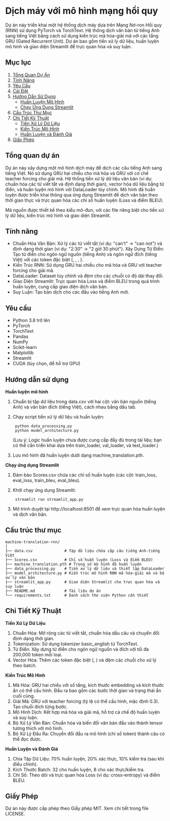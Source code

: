 # Dịch máy với mô hình mạng hồi quy
Dự án này triển khai một hệ thống dịch máy dựa trên Mạng Nơ-ron Hồi quy (RNN) sử dụng PyTorch và TorchText. Hệ thống dịch văn bản từ tiếng Anh sang tiếng Việt bằng cách sử dụng kiến trúc mã hóa-giải mã với các tầng GRU (Gated Recurrent Unit). Dự án bao gồm tiền xử lý dữ liệu, huấn luyện mô hình và giao diện Streamlit để trực quan hóa và suy luận.

## Mục lục
1. [Tổng Quan Dự Án](#tổng-quan-dự-án)
2. [Tính Năng](#tính-năng)
3. [Yêu Cầu](#yêu-cầu)
4. [Cài Đặt](#cài-đặt)
5. [Hướng Dẫn Sử Dụng](#hướng-dẫn-sử-dụng)
   - [Huấn Luyện Mô Hình](#huấn-luyện-mô-hình)
   - [Chạy Ứng Dụng Streamlit](#chạy-ứng-dụng-streamlit)
6. [Cấu Trúc Thư Mục](#cấu-trúc-thư-mục)
7. [Chi Tiết Kỹ Thuật](#chi-tiết-kỹ-thuật)
   - [Tiền Xử Lý Dữ Liệu](#tiền-xử-lý-dữ-liệu)
   - [Kiến Trúc Mô Hình](#kiến-trúc-mô-hình)
   - [Huấn Luyện và Đánh Giá](#huấn-luyện-và-đánh-giá)
8. [Giấy Phép](#giấy-phép)

## Tổng quan dự án 
Dự án này xây dựng một mô hình dịch máy để dịch các câu tiếng Anh sang tiếng Việt. Nó sử dụng GRU hai chiều cho mã hóa và GRU với cơ chế teacher forcing cho giải mã. Hệ thống tiền xử lý dữ liệu văn bản (ví dụ: chuẩn hóa các từ viết tắt và định dạng thời gian), vector hóa dữ liệu bằng từ điển, và huấn luyện mô hình với DataLoader tùy chỉnh. Mô hình đã huấn luyện được triển khai thông qua ứng dụng Streamlit để dịch văn bản theo thời gian thực và trực quan hóa các chỉ số huấn luyện (Loss và điểm BLEU).

Mã nguồn được thiết kế theo kiểu mô-đun, với các file riêng biệt cho tiền xử lý dữ liệu, kiến trúc mô hình và giao diện Streamlit.

## Tính năng
- Chuẩn Hóa Văn Bản: Xử lý các từ viết tắt (ví dụ: "can't" → "can not") và định dạng thời gian (ví dụ: "2:30" → "2 giờ 30 phút").
Xây Dựng Từ Điển: Tạo từ điển cho ngôn ngữ nguồn (tiếng Anh) và ngôn ngữ đích (tiếng Việt) với các token đặc biệt (<unk>, <pad>, <sos>, <eos>).
- Kiến Trúc RNN: Sử dụng GRU hai chiều cho mã hóa và GRU với teacher forcing cho giải mã.
- DataLoader: Dataset tùy chỉnh và đệm cho các chuỗi có độ dài thay đổi.
- Giao Diện Streamlit: Trực quan hóa Loss và điểm BLEU trong quá trình huấn luyện, cung cấp giao diện dịch văn bản.
- Suy Luận: Tạo bản dịch cho các đầu vào tiếng Anh mới.

## Yêu cầu
- Python 3.8 trở lên
- PyTorch
- TorchText
- Pandas
- NumPy
- Scikit-learn
- Matplotlib
- Streamlit
- CUDA (tùy chọn, để hỗ trợ GPU)

## Hướng dẫn sử dụng
__Huấn luyện mô hình__

1. Chuẩn bị tập dữ liệu trong data.csv với hai cột: văn bản nguồn (tiếng Anh) và văn bản đích (tiếng Việt), cách nhau bằng dấu tab.
2. Chạy script tiền xử lý dữ liệu và huấn luyện:
    
        python data_processing.py
        python model_architecture.py
    (Lưu ý: Logic huấn luyện chưa được cung cấp đầy đủ trong tài liệu; bạn có thể cần triển khai dựa trên train_loader, val_loader, và test_loader.)
3. Lưu mô hình đã huấn luyện dưới dạng machine_translation.pth.

__Chạy ứng dụng Streamlit__

1. Đảm bảo Scores.csv chứa các chỉ số huấn luyện (các cột: train_loss, eval_loss, train_bleu, eval_bleu).
2. Khởi chạy ứng dụng Streamlit:
        
        streamlit run streamlit_app.py
3. Mở trình duyệt tại http://localhost:8501 để xem trực quan hóa huấn luyện và dịch văn bản.

## Cấu trúc thư mục

    machine-translation-rnn/
    │
    ├── data.csv              # Tập dữ liệu chứa cặp câu tiếng Anh-tiếng Việt
    ├── Scores.csv            # Chỉ số huấn luyện (Loss và điểm BLEU)
    ├── machine_translation.pth # Trọng số mô hình đã huấn luyện
    ├── data_processing.py    # Tiền xử lý dữ liệu và thiết lập DataLoader
    ├── model_architecture.py # Kiến trúc mô hình RNN mã hóa-giải mã và bộ xử lý văn bản
    ├── streamlit_app.py      # Giao diện Streamlit cho trực quan hóa và suy luận
    ├── README.md             # Tài liệu dự án
    └── requirements.txt      # Danh sách thư viện Python cần thiết

## Chi Tiết Kỹ Thuật
__Tiền Xử Lý Dữ Liệu__

1. Chuẩn Hóa: Mở rộng các từ viết tắt, chuẩn hóa dấu câu và chuyển đổi định dạng thời gian.
2. Tokenization: Sử dụng tokenizer basic_english từ TorchText.
3. Từ Điển: Xây dựng từ điển cho ngôn ngữ nguồn và đích với tối đa 200,000 token mỗi loại.
4. Vector Hóa: Thêm các token đặc biệt (<sos>, <eos>) và đệm các chuỗi cho xử lý theo batch.

__Kiến Trúc Mô Hình__
1. Mã Hóa: GRU hai chiều với số tầng, kích thước embedding và kích thước ẩn có thể cấu hình. Đầu ra bao gồm các bước thời gian và trạng thái ẩn cuối cùng.
2. Giải Mã: GRU với teacher forcing (tỷ lệ có thể cấu hình, mặc định 0.3). Tạo chuỗi đích từng bước.
3. Mô Hình Dịch: Kết hợp mã hóa và giải mã, hỗ trợ cả chế độ huấn luyện và suy luận.
4. Bộ Xử Lý Văn Bản: Chuẩn hóa và biến đổi văn bản đầu vào thành tensor tương thích với mô hình.
5. Bộ Xử Lý Đầu Ra: Chuyển đổi đầu ra mô hình (chỉ số token) thành câu có thể đọc được.

__Huấn Luyện và Đánh Giá__
1. Chia Tập Dữ Liệu: 70% huấn luyện, 20% xác thực, 10% kiểm tra (sau khi điều chỉnh).
2. Kích Thước Batch: 32 cho huấn luyện, 8 cho xác thực/kiểm tra.
3. Chỉ Số: Theo dõi và trực quan hóa Loss (ví dụ: cross-entropy) và điểm BLEU.

## Giấy Phép
Dự án này được cấp phép theo Giấy phép MIT. Xem chi tiết trong file LICENSE.
